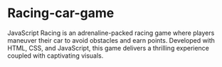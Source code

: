 # Racing-car-game
JavaScript Racing is an adrenaline-packed racing game where players maneuver their car to avoid obstacles and earn points. Developed with HTML, CSS, and JavaScript, this game delivers a thrilling experience coupled with captivating visuals.

